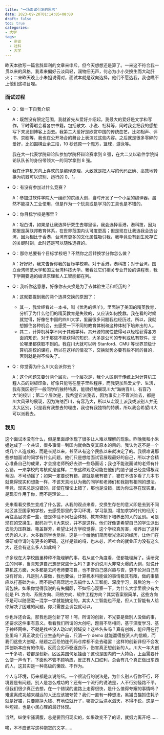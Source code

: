 ```yaml
---
title: "一场面试引发的思考"
date: 2023-09-20T01:14:05+08:00
draft: false
toc: true
categories:
- 大学
tags:
  - 杂谈
  - 社科
  - 大学
---
```


<!--more-->

昨天本欲写一篇言辞犀利的文章来申斥，但今天想想还是算了。一来这不符合我一贯以来的风格，我素来偏好云淡风轻，润物细无声，何必为小小交换生而大动肝火；二来昨天晚上小朱姐说得对，面试本就是双向选择，他们不愿选我，我也瞧不上他们这项目哩。

### 面试过程

- Q：做一下自我介绍

  A：既然没有限定范围，我就首先从爱好介绍起。我最大的爱好是文学和写作，平时得暇会看各宗书籍，包括散文、小说、社科等，同时我会把我的感想写下来发到博客上面去。我第二大爱好是欣赏中国的传统曲艺，比如相声、评书、京剧等，我也在公开场合的舞台上表演过这些内容。之后就是很多零碎的爱好，比如围棋业余三段，10 秒还原一个魔方，篮球，游泳等。

   我在大一代表学院辩论队参加学院杯辩论赛拿到 8 强，在大二又以软件学院辩论队队长的身份带领大一的同学拿到 8 强。

   我在计算机方向上喜欢的是编译原理，大致就是把人写的代码正确、高效地转换为机器可以识别、运行的 0、1。

- Q：有没有参加过什么竞赛？

  A：参加过软件学院大一组织的院级大创，当时开发了一个小型的编译器，虽然不能投入工业使用，但是作为一个玩具或是学习的工具也是不错的。

- Q：你目标学校是哪里？

  A：坦白讲，如果是让我选择研究生去哪里读，我会选择香港，港科技，因为那里是英联邦教育体系，在世界范围内认可度更高；但是现在让我选我会选台湾，因为相比于香港，台湾有更多的文化属性吸引我，我毕竟没有到生死存亡的关键时刻，此时还是可以随性选择的。

- Q：那你总要有个目标学校吧？不然你之后转换学分你怎么做？

  A：好好好，我来告诉你我的目标学校嘛。对于香港，港科技；对于台湾，国立台湾师范大学和国立台湾科技大学。我看过它们相关专业开设的课程表，我下学期要选的编译原理和人工智能都在列。

- Q：我听你这意思，好像你去交换是为了去体验生活和经历的？

  A：这就要提到我的两个选择交换的原因了：

  - 其一，我曾经看过一本书，叫《优秀的绵羊》，里面讲了美国的精英教育，分析了为什么他们的精英教育是失败的，又应该如何挽救。我在看的时候就觉得，好像在中国的四川大学，里面很多问题我也经历过。所以，我就想抓住各种机会，去感受一下不同的教育体制和这种体制下培养出的人。
  - 其二，计算机科学不同于其他学科，其开源的属性使得可以轻松获得各方面的知识，对于那些不能获得的知识，大多是公司的专利或私有软件，无论哪里都获取不到的。我在川大就可以听 Stanford、CMU 等世界顶级计算机高校的课程，所以在这样的情况下，交换就势必要有些不同的目的，否则就是得不偿失了。

- Q：你觉得为什么川大会派你去？

  A：这个问题又要分两个层次，一个层次是，我个人区别于传统上对计算机工程人员的刻板印象，好像只能宅在屋子里些程序，而我更加热爱文学、生活，我有我区别于一般同学的独特特质，能很好地展现川大“海纳百川，有容乃大”的校训；第二个层次是，我希望它派我去，因为事实上不管派谁去，都是川大风采的展现，因为海纳百川，有容乃大，所以从宏观上派我或派别人并无太大区别，只是我有我想去的理由，我也有我独特的特质，所以我会希望川大可以派我去。

### 我见

这个面试本没有什么，但是里面却体现了很多让人难以理解的现象。昨晚我和小朱姐达成了一个共识，很多事情一到国内就会改变其原本的目的。我认为这不是一个或几个人造成的，而是长期以来，甚至从有这个民族以来就决定了的。我很难说那些参加面试的同学有什么问题，他们只是想给面试官展现最好的自己，所以才会精心准备自己的成果，才会投老师所好去讲一些场面话；我也不能说面试的老师有什么错，一来学校的考核就是这样，二来这种观念可能在他们的脑子里已经变得根深蒂固、不可动摇了；如果一定要说有错，那就是我有错了，错在不该多看了几本书就觉得现实和想象一样，不该天真地认为我的同学和老师们和我抱有相同的想法。毕竟，现实总是没错的，即使在理论上错了，那也是没错，因为你生存在现实里，是现实作用于你，而不是理论……

先来看看交换生变成了什么罢。从我的观点来看，交换生存在的意义即是去到不同地区甚至国家的学校，去感受那里的学习环境、学习氛围，增加求学时代的经历；再往高层次讲一些，便是体验不同社会体制、教育体制下培养出的人的区别。可是现在的交换生，起码对于川大来说，并不是这样。他们好像更希望自己的学生派出去能力压群雄、艳盖群芳，希望让对方学校觉得，这个学校真厉害，培养出了这样优秀的人才。大多数同学也觉得，这是一个给他们简历增光添彩的经历，让他们在保研或申请时有更多的筹码。这样是错的吗，也未必，若社会的就业压力没有这么大，还会有这么多人如此吗？

许多现在大学校园里种种不能理解的事，若从这个角度看，便都能理解了。读研究生的同学，当真知道自己想研究些什么吗？更不消说川大非常火爆的大创，就说计算机这方面，大多都是去问老师要项目，也不管自己感兴趣与否，更不论对自己有没有好处，凡是别人要做，我也要做。计算机本科能做的事情极其有限，做的事情应以打基础为主，而不是好高骛远地去搞什么人工智能、深度学习，最后沦为一个调包侠。如果你觉得我说的有失偏颇，不如细心观察一下，为什么大学里很少有大创是 PL 方向、系统方向、网络方向、软件工程方向？其实答案很简单，这些方向不是可以随便混一混学一学就能搞定的。其实人工智能也不是，但人工智能有人给你解决了困难的问题，你只需要会调包就可以。

你也许还会说，那我也是创新了呀！呵，所谓的创新，不光要是做别人没做的事，还要求这件事有意义。看看我们所谓的大创吧，题目不尽相同，基于深度学习、基于神经网络，不就是找些没人动过的领域安上这些名头吗？真有创新，能应用在行业里吗？真正改变行业生态的产品，只消一个 demo 就能赢得投资人的信赖，而我们这些大创呢，结题之后恐怕连代码仓库都不会去碰罢！这样的创新非但不会发挥创新本应有的作用，反而会劣币驱逐良币，伤害真正想创新的人。川大一年大创一千多项，若都是创新，区区美国何足挂齿？这也是国内的一大特色，上面需要什么便一声令下，下面也不管不顾响应，反正有人口红利，总会有几个真正做出东西的人，这其实是一种高级的懒政、不作为。

个人与环境，历来都是众说纷纭。一个很流行的说法是，为什么别人行你不行，环境要是有问题，别人是怎么成功的？还有一个流行的说法是，人不行别怪路不平。但我们很少真正去想，在一个错误的道路上走得很快，是什么值得夸耀的事情吗？难道离成功越来越远的人还应该被夸赞？我们一直有一种想法，黑猫白猫抓住耗子就是好猫，只要能挣大钱、有地位就行了，哪管之后洪水滔天，不得不说，这是一种短视，也是小民心理的最好体现。

当然，纵使牢骚满腹，总是要回归现实的，如果改变不了的话，就努力离开吧……

唉，本不应该写这种抱怨的文字……
